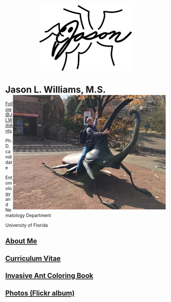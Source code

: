 <p align="center">
  <img width="291" height="207" src="JLW-logo-clean.png">
</p>

# Jason L. Williams, M.S. <img align="right" width="480" height="360" src="JLW9.jpg">

<a href="https://twitter.com/JLWilliAnts?ref_src=twsrc%5Etfw" class="twitter-follow-button" data-show-count="false">Follow @JLWilliAnts</a><script async src="https://platform.twitter.com/widgets.js" charset="utf-8"></script>

Ph.D. candidate 

Entomology and Nematology Department 

University of Florida

## [About Me](https://jlwilliants.github.io/AboutMe/)
## [Curriculum Vitae](https://jlwilliants.github.io/CurriculumVitae/)
## [Invasive Ant Coloring Book](https://jlwilliants.github.io/ColoringBook/)
## [Photos (Flickr album)](https://www.flickr.com/photos/140139359@N06/)
